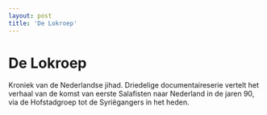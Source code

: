 ```yaml
---
layout: post
title: 'De Lokroep'
---
```

# De Lokroep

Kroniek van de Nederlandse jihad. 
Driedelige documentaireserie vertelt het verhaal van de komst van eerste Salafisten naar Nederland in de jaren 90, via de Hofstadgroep tot de Syriëgangers in het heden.
